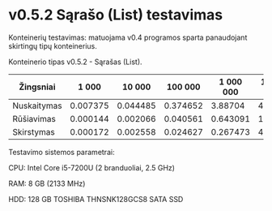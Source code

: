 # v0.5.2 Sąrašo (List) testavimas

Konteinerių testavimas: matuojama v0.4 programos sparta panaudojant skirtingų tipų konteinerius.

Konteinerio tipas v0.5.2 - Sąrašas (List).

| Žingsniai | 1 000  | 10 000 | 100 000 | 1 000 000 | 10 000 000 |
| --- | --- | --- | --- | --- | --- |
| Nuskaitymas |0.007375|0.044485|0.374652|3.88704|42.2414|
| Rūšiavimas |0.000144|0.002066|0.040561|0.643091|10.7094|
| Skirstymas |0.000172|0.002558|0.024627|0.267473|4.58699|


Testavimo sistemos parametrai:

CPU: Intel Core i5-7200U (2 branduoliai, 2.5 GHz)

RAM: 8 GB (2133 MHz)

HDD: 128 GB TOSHIBA THNSNK128GCS8 SATA SSD
